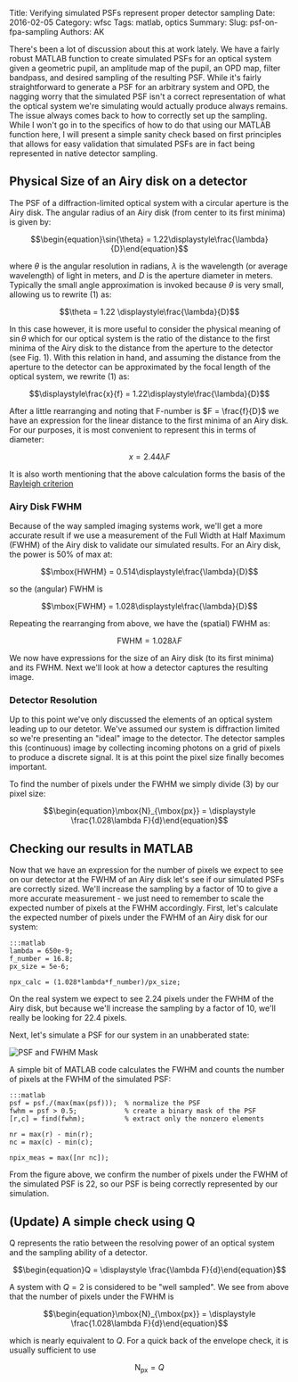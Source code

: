 Title: Verifying simulated PSFs represent proper detector sampling
Date: 2016-02-05
Category: wfsc
Tags: matlab, optics
Summary: 
Slug: psf-on-fpa-sampling
Authors: AK

There's been a lot of discussion about this at work lately. We have a fairly robust MATLAB function to create simulated PSFs for an optical system given a geometric pupil, an amplitude map of the pupil, an OPD map, filter bandpass, and desired sampling of the resulting PSF. While it's fairly straightforward to generate a PSF for an arbitrary system and OPD, the nagging worry that the simulated PSF isn't a correct representation of what the optical system we're simulating would actually produce always remains. The issue always comes back to how to correctly set up the sampling. While I won't go in to the specifics of how to do that using our MATLAB function here, I will present a simple sanity check based on first principles that allows for easy validation that simulated PSFs are in fact being represented in native detector sampling.

## Physical Size of an Airy disk on a detector
The PSF of a diffraction-limited optical system with a circular aperture is the Airy disk. The angular radius of an Airy disk (from center to its first minima) is given by:

$$\begin{equation}\sin{\theta} = 1.22\displaystyle\frac{\lambda}{D}\end{equation}$$
 
where $\theta$ is the angular resolution in radians, $\lambda$ is the wavelength (or average wavelength) of light in meters, and $D$ is the aperture diameter in meters. Typically the small angle approximation is invoked because $\theta$ is very small, allowing us to rewrite (1) as: 

$$\theta = 1.22 \displaystyle\frac{\lambda}{D}$$

In this case however, it is more useful to consider the physical meaning of $\sin{\theta}$ which for our optical system is the ratio of the distance to the first minima of the Airy disk to the distance from the aperture to the detector (see Fig. 1). With this relation in hand, and assuming the distance from the aperture to the detector can be approximated by the focal length of the optical system, we rewrite (1) as:

$$\displaystyle\frac{x}{f} = 1.22\displaystyle\frac{\lambda}{D}$$

After a little rearranging and noting that F-number is $F = \frac{f}{D}$ we have an expression for the linear distance to the first minima of an Airy disk. For our purposes, it is most convenient to represent this in terms of diameter: 

$$\begin{equation}x = 2.44\lambda F\end{equation}$$

It is also worth mentioning that the above calculation forms the basis of the [Rayleigh criterion](https://en.wikipedia.org/wiki/Angular_resolution#Explanation) 

### Airy Disk FWHM
Because of the way sampled imaging systems work, we'll get a more accurate result if we use a measurement of the Full Width at Half Maximum (FWHM) of the Airy disk to validate our simulated results. For an Airy disk, the power is 50% of max at:

$$\mbox{HWHM} = 0.514\displaystyle\frac{\lambda}{D}$$

so the (angular) FWHM is

$$\mbox{FWHM} = 1.028\displaystyle\frac{\lambda}{D}$$

Repeating the rearranging from above, we have the (spatial) FWHM as:

$$\begin{equation}\mbox{FWHM} = 1.028\lambda F\end{equation}$$

We now have expressions for the size of an Airy disk (to its first minima) and its FWHM. Next we'll look at how a detector captures the resulting image.

### Detector Resolution
Up to this point we've only discussed the elements of an optical system leading up to our detetor. We've assumed our system is diffraction limited so we're presenting an "ideal" image to the detector. The detector samples this (continuous) image by collecting incoming photons on a grid of pixels to produce a discrete signal. It is at this point the pixel size finally becomes important.

To find the number of pixels under the FWHM we simply divide (3) by our pixel size:

$$\begin{equation}\mbox{N}_{\mbox{px}} = \displaystyle \frac{1.028\lambda F}{d}\end{equation}$$

## Checking our results in MATLAB
Now that we have an expression for the number of pixels we expect to see on our detector at the FWHM of an Airy disk let's see if our simulated PSFs are correctly sized. We'll increase the sampling by a factor of 10 to give a more accurate measurement - we just need to remember to scale the expected number of pixels at the FWHM accordingly. First, let's calculate the expected number of pixels under the FWHM of an Airy disk for our system:

    :::matlab
    lambda = 650e-9;
    f_number = 16.8;
    px_size = 5e-6;

    npx_calc = (1.028*lambda*f_number)/px_size; 

On the real system we expect to see 2.24 pixels under the FWHM of the Airy disk, but because we'll increase the sampling by a factor of 10, we'll really be looking for 22.4 pixels. 

Next, let's simulate a PSF for our system in an unabberated state:

![PSF and FWHM Mask]({filename}/img/psf-fwhm.png)

A simple bit of MATLAB code calculates the FWHM and counts the number of pixels at the FWHM of the simulated PSF:

    :::matlab
    psf = psf./(max(max(psf)));  % normalize the PSF
    fwhm = psf > 0.5;            % create a binary mask of the PSF
    [r,c] = find(fwhm);          % extract only the nonzero elements

    nr = max(r) - min(r);
    nc = max(c) - min(c);

    npix_meas = max([nr nc]);
    
From the figure above, we confirm the number of pixels under the FWHM of the simulated PSF is 22, so our PSF is being correctly represented by our simulation.

## (Update) A simple check using Q
Q represents the ratio between the resolving power of an optical system and the sampling ability of a detector.

$$\begin{equation}Q = \displaystyle \frac{\lambda F}{d}\end{equation}$$

A system with $Q = 2$ is considered to be "well sampled". We see from above that the number of pixels under the FWHM is 

$$\begin{equation}\mbox{N}_{\mbox{px}} = \displaystyle \frac{1.028\lambda F}{d}\end{equation}$$

which is nearly equivalent to $Q$. For a quick back of the envelope check, it is usually sufficient to use 

$$\begin{equation}\mbox{N}_{\mbox{px}} = Q\end{equation}$$

